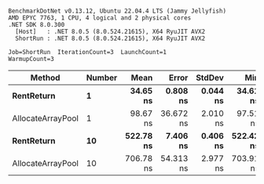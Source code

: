 ```

BenchmarkDotNet v0.13.12, Ubuntu 22.04.4 LTS (Jammy Jellyfish)
AMD EPYC 7763, 1 CPU, 4 logical and 2 physical cores
.NET SDK 8.0.300
  [Host]   : .NET 8.0.5 (8.0.524.21615), X64 RyuJIT AVX2
  ShortRun : .NET 8.0.5 (8.0.524.21615), X64 RyuJIT AVX2

Job=ShortRun  IterationCount=3  LaunchCount=1  
WarmupCount=3  

```
| Method            | Number | Mean      | Error     | StdDev   | Min       | Max       | Allocated |
|------------------ |------- |----------:|----------:|---------:|----------:|----------:|----------:|
| **RentReturn**        | **1**      |  **34.65 ns** |  **0.808 ns** | **0.044 ns** |  **34.61 ns** |  **34.70 ns** |         **-** |
| AllocateArrayPool | 1      |  98.67 ns | 36.672 ns | 2.010 ns |  97.51 ns | 100.99 ns |         - |
| **RentReturn**        | **10**     | **522.78 ns** |  **7.406 ns** | **0.406 ns** | **522.42 ns** | **523.22 ns** |         **-** |
| AllocateArrayPool | 10     | 706.78 ns | 54.313 ns | 2.977 ns | 703.91 ns | 709.86 ns |         - |
